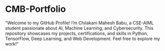 # CMB-Portfolio
"Welcome to my GitHub Profile! I’m Chilakani Mahesh Babu, a CSE-AIML student passionate about AI, Machine Learning, and Cybersecurity. This repository showcases my projects, certifications, and skills in Python, TensorFlow, Deep Learning, and Web Development. Feel free to explore my work!"
